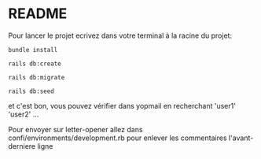 # README

Pour lancer le projet ecrivez dans votre terminal à la racine du projet:

`bundle install`

`rails db:create`

`rails db:migrate`

`rails db:seed`

et c'est bon, vous pouvez vérifier dans yopmail en recherchant 'user1' 'user2' ...

Pour envoyer sur letter-opener allez dans confi/environments/development.rb pour enlever les commentaires l'avant-derniere ligne


